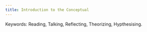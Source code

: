 ```yaml
---
title: Introduction to the Conceptual
---
```


Keywords: Reading, Talking, Reflecting, Theorizing, Hypthesising.
